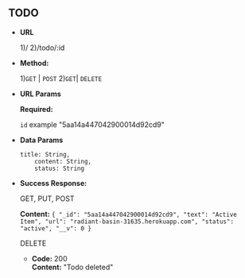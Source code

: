 **TODO**
----

* **URL**

  1)/
  2)/todo/:id

* **Method:**

  1)`GET` | `POST`
  2)`GET`| `DELETE`

*  **URL Params**

   **Required:**

   `id` example "5aa14a447042900014d92cd9"

* **Data Params**

      title: String,
          content: String,
          status: String

* **Success Response:**

  GET, PUT, POST

    **Content:** `{
                      "_id": "5aa14a447042900014d92cd9",
                      "text": "Active Item",
                      "url": "radiant-basin-31635.herokuapp.com",
                      "status": "active",
                      "__v": 0
                  }`

   DELETE
   * **Code:** 200 <br />
       **Content:**
                    "Todo deleted"


